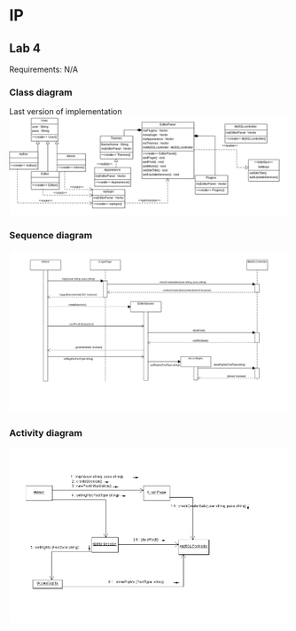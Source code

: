 # IP
## Lab 4

Requirements: N/A

### Class diagram

Last version of implementation
![diagram](ClassDiagram.png)

### Sequence diagram

![diagram](SequenceDiagram.png)

### Activity diagram

![diagram](ActivityDiagram.png)
